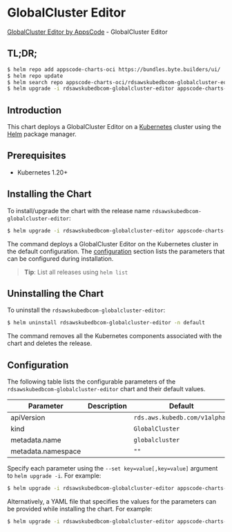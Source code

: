 # GlobalCluster Editor

[GlobalCluster Editor by AppsCode](https://byte.builders) - GlobalCluster Editor

## TL;DR;

```bash
$ helm repo add appscode-charts-oci https://bundles.byte.builders/ui/
$ helm repo update
$ helm search repo appscode-charts-oci/rdsawskubedbcom-globalcluster-editor --version=v0.4.21
$ helm upgrade -i rdsawskubedbcom-globalcluster-editor appscode-charts-oci/rdsawskubedbcom-globalcluster-editor -n default --create-namespace --version=v0.4.21
```

## Introduction

This chart deploys a GlobalCluster Editor on a [Kubernetes](http://kubernetes.io) cluster using the [Helm](https://helm.sh) package manager.

## Prerequisites

- Kubernetes 1.20+

## Installing the Chart

To install/upgrade the chart with the release name `rdsawskubedbcom-globalcluster-editor`:

```bash
$ helm upgrade -i rdsawskubedbcom-globalcluster-editor appscode-charts-oci/rdsawskubedbcom-globalcluster-editor -n default --create-namespace --version=v0.4.21
```

The command deploys a GlobalCluster Editor on the Kubernetes cluster in the default configuration. The [configuration](#configuration) section lists the parameters that can be configured during installation.

> **Tip**: List all releases using `helm list`

## Uninstalling the Chart

To uninstall the `rdsawskubedbcom-globalcluster-editor`:

```bash
$ helm uninstall rdsawskubedbcom-globalcluster-editor -n default
```

The command removes all the Kubernetes components associated with the chart and deletes the release.

## Configuration

The following table lists the configurable parameters of the `rdsawskubedbcom-globalcluster-editor` chart and their default values.

|     Parameter      | Description |                 Default                  |
|--------------------|-------------|------------------------------------------|
| apiVersion         |             | <code>rds.aws.kubedb.com/v1alpha1</code> |
| kind               |             | <code>GlobalCluster</code>               |
| metadata.name      |             | <code>globalcluster</code>               |
| metadata.namespace |             | <code>""</code>                          |


Specify each parameter using the `--set key=value[,key=value]` argument to `helm upgrade -i`. For example:

```bash
$ helm upgrade -i rdsawskubedbcom-globalcluster-editor appscode-charts-oci/rdsawskubedbcom-globalcluster-editor -n default --create-namespace --version=v0.4.21 --set apiVersion=rds.aws.kubedb.com/v1alpha1
```

Alternatively, a YAML file that specifies the values for the parameters can be provided while
installing the chart. For example:

```bash
$ helm upgrade -i rdsawskubedbcom-globalcluster-editor appscode-charts-oci/rdsawskubedbcom-globalcluster-editor -n default --create-namespace --version=v0.4.21 --values values.yaml
```
